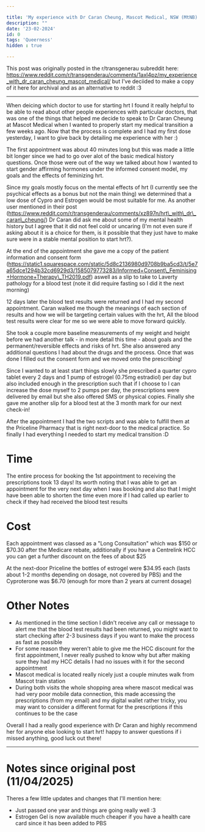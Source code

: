 ```yaml
---

title: 'My experience with Dr Caran Cheung, Mascot Medical, NSW (MtNB) '
description: ""
date: '23-02-2024'
id: 0
tags: 'Queerness'
hidden : true

---
```


This post was originally posted in the r/transgenerau subreddit here: https://www.reddit.com/r/transgenderau/comments/1axl4pz/my_experience_with_dr_caran_cheung_mascot_medical/ but I've deciided to make a copy of it here for archival and as an alternative to reddit :3

---

When deicing which doctor to use for starting hrt I found it really helpful to be able to read about other people experiences with particular doctors, that was one of the things that helped me decide to speak to Dr Caran Cheung at Mascot Medical when I wanted to properly start my medical transition a few weeks ago. Now that the process is complete and I had my first dose yesterday, I want to give back by detailing me experience with her :)



The first appointment was about 40 minutes long but this was made a little bit longer since we had to go over alot of the basic medical history questions. Once those were out of the way we talked about how I wanted to start gender affirming hormones under the informed consent model, my goals and the effects of feminizing hrt.

Since my goals mostly focus on the mental effects of hrt (I currently see the psychical effects as a bonus but not the main thing) we determined that a low dose of Cypro and Estrogen would be most suitable for me. As another user mentioned in their post (https://www.reddit.com/r/transgenderau/comments/xz897n/hrt\_with\_dr\_caran\_cheung/) Dr Caran did ask me about some of my mental health history but I agree that it did not feel cold or uncaring (I'm not even sure if asking about it is a choice for them, is it possible that they just have to make sure were in a stable mental position to start hrt?).

At the end of the appointment she gave me a copy of the patient information and consent form (https://static1.squarespace.com/static/5d8c2136980d9708b9ba5cd3/t/5e7a65dce1294b32cd6929d3/1585079773283/Informed+Consent\_Feminising+Hormone+Therapy\_TH2019.pdf) aswell as a slip to take to Laverty pathology for a blood test (note it did require fasting so I did it the next morning)



12 days later the blood test results were returned and I had my second appointment. Caran walked me though the meanings of each section of results and how we will be targeting certain values with the hrt, All the blood test results were clear for me so we were able to move forward quickly.

She took a couple more baseline measurements of my weight and height before we had another talk - in more detail this time - about goals and the permanent/reversible effects and risks of hrt. She also answered any additional questions I had about the drugs and the process. Once that was done I filled out the consent form and we moved onto the prescribing!

Since I wanted to at least start things slowly she prescribed a quarter cypro tablet every 2 days and 1 pump of estrogel (0.75mg estradiol) per day but also included enough in the prescription such that if I choose to I can increase the dose myself to 2 pumps per day, the prescriptions were delivered by email but she also offered SMS or physical copies. Finally she gave me another slip for a blood test at the 3 month mark for our next check-in!



After the appointment I had the two scripts and was able to fulfill them at the Priceline Pharmacy that is right next-door to the medical practice. So finally I had everything I needed to start my medical transition :D



# Time

The entire process for booking the 1st appointment to receiving the prescriptions took 13 days! Its worth noting that I was able to get an appointment for the very next day when I was booking and also that I might have been able to shorten the time even more if I had called up earlier to check if they had received the blood test results



# Cost

Each appointment was classed as a "Long Consultation" which was $150 or $70.30 after the Medicare rebate, additionally if you have a Centrelink HCC you can get a further discount on the fees of about $25

At the next-door Priceline the bottles of estrogel were $34.95 each (lasts about 1-2 months depending on dosage, not covered by PBS) and the Cyproterone was $6.70 (enough for more than 2 years at current dosage)



# Other Notes

* As mentioned in the time section I didn't receive any call or message to alert me that the blood test results had been returned, you might want to start checking after 2-3 business days if you want to make the process as fast as possible
* For some reason they weren't able to give me the HCC discount for the first appointment, I never really pushed to know why but after making sure they had my HCC details I had no issues with it for the second appointment
* Mascot medical is located really nicely just a couple minutes walk from Mascot train station
* During both visits the whole shopping area where mascot medical was had very poor mobile data connection, this made accessing the prescriptions (from my email) and my digital wallet rather tricky, you may want to consider a different format for the prescriptions if this continues to be the case



Overall I had a really good experience with Dr Caran and highly recommend her for anyone else looking to start hrt! happy to answer questions if i missed anything, good luck out there!

---

# Notes since original post (11/04/2025)
Theres a few little updates and changes that I'll mention here:
- Just passed one year and things are going really well :3
- Estrogen Gel is now available much cheaper if you have a health care card since it has been added to PBS